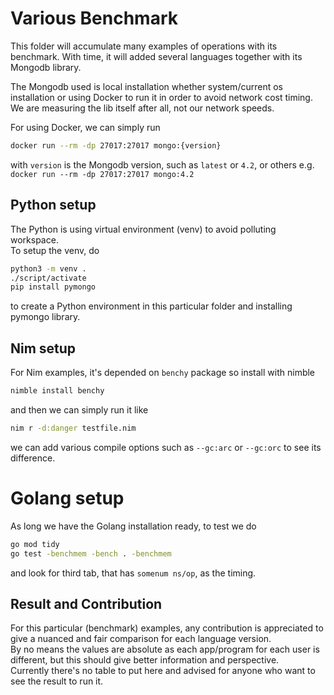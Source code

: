# Various Benchmark

This folder will accumulate many examples of operations with its benchmark.
With time, it will added several languages together with its Mongodb
library.  

The Mongodb used is local installation whether system/current os installation
or using Docker to run it in order to avoid network cost timing. We are
measuring the lib itself after all, not our network speeds.

For using Docker, we can simply run

```bash
docker run --rm -dp 27017:27017 mongo:{version}
```

with `version` is the Mongodb version, such as `latest` or `4.2`, or others e.g.
`docker run --rm -dp 27017:27017 mongo:4.2`

## Python setup

The Python is using virtual environment (venv) to avoid polluting workspace.  
To setup the venv, do

```bash
python3 -m venv .
./script/activate
pip install pymongo
```

to create a Python environment in this particular folder and installing pymongo
library.


## Nim setup

For Nim examples, it's depended on `benchy` package so install with nimble

```bash
nimble install benchy
```

and then we can simply run it like

```bash
nim r -d:danger testfile.nim
```

we can add various compile options such as `--gc:arc` or `--gc:orc` to see its
difference.

# Golang setup

As long we have the Golang installation ready, to test we do

```bash
go mod tidy
go test -benchmem -bench . -benchmem
```

and look for third tab, that has `somenum ns/op`, as the timing.

## Result and Contribution

For this particular (benchmark) examples, any contribution is appreciated to give
a nuanced and fair comparison for each language version.  
By no means the values are absolute as each app/program for each user is different,
but this should give better information and perspective.  
Currently there's no table to put here and advised for anyone who want to see the
result to run it.